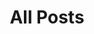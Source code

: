 ---
title: All Posts
description: Browse through all my writings here
featured_image: /assets/img/all-posts-bg.jpg
layout: all-posts.pug
page_type: page
---